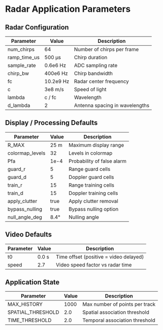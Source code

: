 # Radar Application Parameters

## Radar Configuration
| Parameter      | Value        | Description                        |
|----------------|--------------|------------------------------------|
| num_chirps     | 64           | Number of chirps per frame         |
| ramp_time_us   | 500 μs       | Chirp duration                     |
| sample_rate    | 0.6e6 Hz     | ADC sampling rate                  |
| chirp_bw       | 400e6 Hz     | Chirp bandwidth                    |
| fc             | 10.2e9 Hz    | Radar center frequency             |
| c              | 3e8 m/s      | Speed of light                     |
| lambda         | c / fc       | Wavelength                         |
| d_lambda       | 2            | Antenna spacing in wavelengths     |


## Display / Processing Defaults
| Parameter         | Value   | Description                               |
|-------------------|---------|-------------------------------------------|
| R_MAX             | 25 m    | Maximum display range                     |
| colormap_levels   | 32      | Levels in colormap                        |
| Pfa               | 1e-4    | Probability of false alarm                |
| guard_r           | 5       | Range guard cells                         |
| guard_d           | 5       | Doppler guard cells                       |
| train_r           | 15      | Range training cells                      |
| train_d           | 15      | Doppler training cells                    |
| apply_clutter     | true    | Apply clutter removal                     |
| bypass_nulling    | true    | Bypass nulling option                     |
| null_angle_deg    | 8.4°    | Nulling angle                             |

## Video Defaults
| Parameter | Value  | Description                                    |
|-----------|--------|------------------------------------------------|
| t0        | 0.0 s  | Time offset (positive = video delayed)         |
| speed     | 2.7    | Video speed factor vs radar time               |

## Application State
| Parameter          | Value    | Description                          |
|--------------------|----------|--------------------------------------|
| MAX_HISTORY        | 1000     | Max number of points per track       |
| SPATIAL_THRESHOLD  | 2.0      | Spatial association threshold        |
| TIME_THRESHOLD     | 2.0      | Temporal association threshold       |
